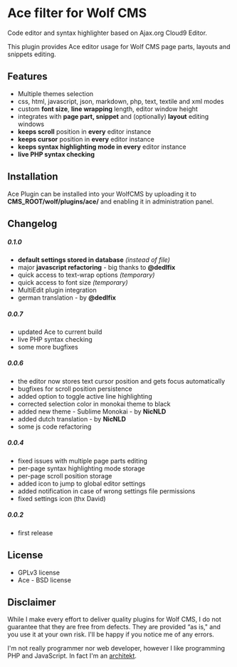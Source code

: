 Ace filter for Wolf CMS
=======================

Code editor and syntax highlighter based on Ajax.org Cloud9 Editor.

This plugin provides Ace editor usage for Wolf CMS page parts, layouts and snippets editing.

Features
--------

- Multiple themes selection
- css, html, javascript, json, markdown, php, text, textile and xml modes
- custom **font size**, **line wrapping** length, editor window height
- integrates with **page part, snippet** and (optionally) **layout** editing windows
- **keeps scroll** position in **every** editor instance
- **keeps cursor** position in **every** editor instance
- **keeps syntax highlighting mode in every** editor instance
- **live PHP syntax checking**


Installation
------------

Ace Plugin can be installed into your WolfCMS by uploading it to **CMS_ROOT/wolf/plugins/ace/** and enabling it in administration panel.

Changelog
---------

##### 0.1.0

- **default settings stored in database** _(instead of file)_
- major **javascript refactoring** - big thanks to **@dedlfix**
- quick access to text-wrap options  _(temporary)_
- quick access to font size _(temporary)_
- MultiEdit plugin integration
- german translation - by **@dedlfix**

##### 0.0.7

- updated Ace to current build
- live PHP syntax checking
- some more bugfixes

##### 0.0.6

- the editor now stores text cursor position and gets focus automatically
- bugfixes for scroll position persistence
- added option to toggle active line highlighting
- corrected selection color in monokai theme to black
- added new theme - Sublime Monokai - by **NicNLD**
- added dutch translation - by **NicNLD**
- some js code refactoring

##### 0.0.4

- fixed issues with multiple page parts editing
- per-page syntax highlighting mode storage
- per-page scroll position storage
- added icon to jump to global editor settings
- added notification in case of wrong settings file permissions
- fixed settings icon (thx David)

##### 0.0.2

- first release


License
-------

* GPLv3 license
* Ace - BSD license

Disclaimer
----------

While I make every effort to deliver quality plugins for Wolf CMS, I do not guarantee that they are free from defects. They are provided “as is," and you use it at your own risk. I'll be happy if you notice me of any errors.

I'm not really programmer nor web developer, however I like programming PHP and JavaScript. In fact I'm an [architekt](http://marekmurawski.pl).
